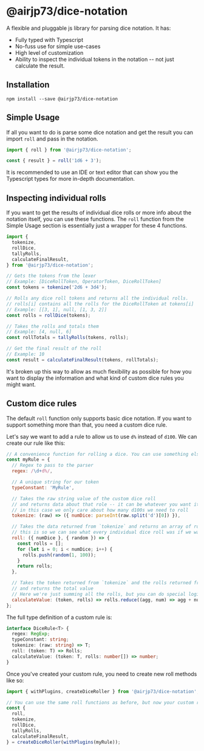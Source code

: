 # @airjp73/dice-notation

A flexible and pluggable js library for parsing dice notation. It has:

- Fully typed with Typescript
- No-fuss use for simple use-cases
- High level of customization
- Ability to inspect the individual tokens in the notation -- not just calculate the result.

## Installation

```
npm install --save @airjp73/dice-notation
```

## Simple Usage

If all you want to do is parse some dice notation and get the result you can import `roll` and pass in the notation.

```js
import { roll } from '@airjp73/dice-notation';

const { result } = roll('1d6 + 3');
```

It is recommended to use an IDE or text editor that can show you the Typescript types for more in-depth documentation.

## Inspecting individual rolls

If you want to get the results of individual dice rolls or more info about the notation itself, you can use these functions.
The `roll` function from the Simple Usage section is essentially just a wrapper for these 4 functions.

```js
import {
  tokenize,
  rollDice,
  tallyRolls,
  calculateFinalResult,
} from '@airjp73/dice-notation';

// Gets the tokens from the lexer
// Example: [DiceRollToken, OperatorToken, DiceRollToken]
const tokens = tokenize('2d6 + 3d4');

// Rolls any dice roll tokens and returns all the individual rolls.
// rolls[i] contains all the rolls for the DiceRollToken at tokens[i]
// Example: [[3, 1], null, [1, 3, 2]]
const rolls = rollDice(tokens);

// Takes the rolls and totals them
// Example: [4, null, 6]
const rollTotals = tallyRolls(tokens, rolls);

// Get the final result of the roll
// Example: 10
const result = calculateFinalResult(tokens, rollTotals);
```

It's broken up this way to allow as much flexibility as possible for how you want to display the information and what kind of custom dice rules you might want.

## Custom dice rules

The default `roll` function only supports basic dice notation. If you want to support something more than that, you need a custom dice rule.

Let's say we want to add a rule to allow us to use `d%` instead of `d100`. We can create our rule like this:

```js
// A convenience function for rolling a dice. You can use something else if you want
const myRule = {
  // Regex to pass to the parser
  regex: /\d+d%/,

  // A unique string for our token
  typeConstant: 'MyRule',

  // Takes the raw string value of the custom dice roll
  // and returns data about that role -- it can be whatever you want it to be
  // in this case we only care about how many d100s we need to roll
  tokenize: (raw) => ({ numDice: parseInt(raw.split('d')[0]) }),

  // Takes the data returned from `tokenize` and returns an array of rolls
  // this is so we can see what every individual dice roll was if we want
  roll: ({ numDice }, { random }) => {
    const rolls = [];
    for (let i = 0; i < numDice; i++) {
      rolls.push(random(1, 100));
    }
    return rolls;
  },

  // Takes the token returned from `tokenize` and the rolls returned from `roll`
  // and returns the total value
  // Here we're just summing all the rolls, but you can do special logic here if you want
  calculateValue: (token, rolls) => rolls.reduce((agg, num) => agg + num, 0),
};
```

The full type definition of a custom rule is:

```ts
interface DiceRule<T> {
  regex: RegExp;
  typeConstant: string;
  tokenize: (raw: string) => T;
  roll: (token: T) => Rolls;
  calculateValue: (token: T, rolls: number[]) => number;
}
```

Once you've created your custom rule, you need to create new roll methods like so:

```js
import { withPlugins, createDiceRoller } from '@airjp73/dice-notation';

// You can use the same roll functions as before, but now your custom rules are injected into it.
const {
  roll,
  tokenize,
  rollDice,
  tallyRolls,
  calculateFinalResult,
} = createDiceRoller(withPlugins(myRule));
```
